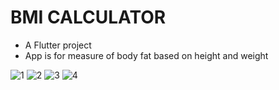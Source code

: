 # BMI CALCULATOR

- A Flutter project
- App is for measure of body fat based on height and weight

![1](https://user-images.githubusercontent.com/96838309/226881373-653983e5-fb6a-42f9-ae96-5ae3239cf686.PNG)
![2](https://user-images.githubusercontent.com/96838309/226881397-06f5419c-fea7-47c6-8991-1caff0e99dbc.PNG)
![3](https://user-images.githubusercontent.com/96838309/226881408-30f14965-47fe-429f-b747-90058a7b4893.PNG)
![4](https://user-images.githubusercontent.com/96838309/226881413-febb3b96-6f41-4d00-ad4e-e939b61f65b2.PNG)
